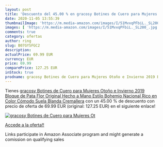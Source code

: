 ```yaml
---
layout: post
title: 'Descuento del 45.00 % en gracosy Botines de Cuero para Mujeres Ot'
date: 2020-11-05 13:55:39
thumbnailImage: 'https://m.media-amazon.com/images/I/51MvxqPFbiL._SL200_.jpg'
images: [ 'https://m.media-amazon.com/images/I/51MvxqPFbiL._SL200_.jpg' ]
comments: true
category: ofertas
author: ring
slug: B07GYSFGC2
description:
actualPrice: 69.99 EUR
currency: EUR
price: 69.99
comparePrice: 127.25 EUR
inStock: true
prodname: gracosy Botines de Cuero para Mujeres Otoño e Invierno 2019 Bloque de Pata Flor Original Hecho a Mano Estilo Bohemio Nacional Rico en Color Cómodo Suela Blanda Cremallera
---
```


Tienes [gracosy Botines de Cuero para Mujeres Otoño e Invierno 2019 Bloque de Pata Flor Original Hecho a Mano Estilo Bohemio Nacional Rico en Color Cómodo Suela Blanda Cremallera](https://www.amazon.es/dp/B07GYSFGC2/?tag=tolees-21) con un 45.00 % de descuento con precio de oferta de 69.99 EUR (original: 127.25 EUR) en el siguiente enlace!

[![gracosy Botines de Cuero para Mujeres Ot](https://m.media-amazon.com/images/I/51MvxqPFbiL._SL200_.jpg)](https://www.amazon.es/dp/B07GYSFGC2/?tag=tolees-21)

[Accede a la oferta!!](https://www.amazon.es/dp/B07GYSFGC2/?tag=tolees-21)

Links participate in Amazon Associate program and might generate a comission on qualifying sales


